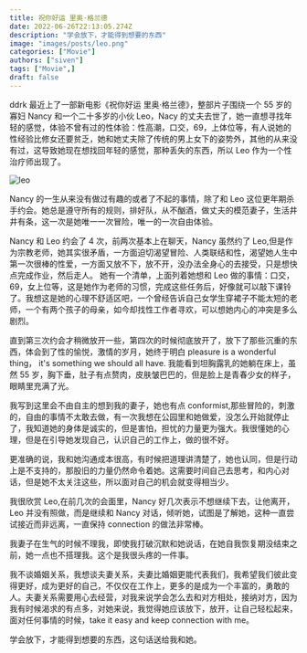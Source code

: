 ```yaml
---
title: 祝你好运 里奥·格兰德
date: 2022-06-26T22:13:05.274Z
description: "学会放下，才能得到想要的东西"
image: "images/posts/leo.png"
categories: ["Movie"]
authors: ["siven"]
tags: ["Movie",]
draft: false
---
```


ddrk 最近上了一部新电影《祝你好运 里奥·格兰德》，整部片子围绕一个 55 岁的寡妇 Nancy 和一个二十多岁的小伙 Leo，Nacy 的丈夫去世了，她一直想寻找年轻的感觉，体验不曾有过的性体验：性高潮，口交，69，上体位等，有人说她的性经验比修女还要贫乏，她和她丈夫除了传统的男上女下的姿势外，其他的从来没有过，这导致她现在想找回年轻的感觉，那种丢失的东西，所以 Leo 作为一个性治疗师出现了。

![leo](/nun-boy/images/posts/leo.png)

Nancy 的一生从来没有做过有趣的或者了不起的事情，除了和 Leo 这位更年期杀手约会。她总是遵守所有的规则，排好队，从不酗酒，做丈夫的模范妻子，生活井井有条，这一次是她唯一一次冒险，唯一的一次自由体验。

Nancy 和 Leo 约会了 4 次，前两次基本上在聊天，Nancy 虽然约了 Leo,但是作为宗教老师，她其实很矛盾，一方面迫切渴望冒险、人类联结和性，渴望她人生中第一次很棒的性爱，一方面又放不下，放不开，没办法全身心的去接受，只是想快点完成作业，然后走人。 她有一个清单，上面列着她想和 Leo 做的事情：口交，69，女上位等，这是她作为老师的习惯，完成这些任务后，好像就可以敲下课铃了。我想这是她的心理不舒适区吧，一个曾经告诉自己女学生穿裙子不能太短的老师，一个有两个孩子的母亲，如今却找性工作者寻欢，可以想她内心的冲突是多么剧烈。

直到第三次约会才稍微放开一些，第四次的时候彻底放开了，放下了那些沉重的东西，体会到了性的愉悦，激情的岁月，她终于明白 pleasure is a wonderful thing， it's something we should all have. 我能看到坦胸露乳的她躺在床上，虽然 55 岁，胸下垂，肚子有点赘肉，皮肤皱巴巴的，但是脸上是青春少女的样子，眼睛里充满了光。

我写到这里会不由自主的想到我的妻子，她也有点 conformist,那些冒险的，刺激的，自由的事情不太敢去做，有一次我想在公园里和她做爱，没怎么开始就停止了，我知道她的身体是诚实的，但是害怕，担忧的力量更为强大。我很懂她的心理，但是在引导她发现自己，认识自己的工作上，做的很不好。

更准确的说，我和她沟通成本很高，有时候把道理讲清楚了，她也认同，但是行动上是不支持的，那股旧的力量仍然命令着她。这需要时间自己去思考，和内心对话，但是她不太关注这些，所以面对自己的机会就变得相当少。

我很欣赏 Leo,在前几次的会面里，Nancy 好几次表示不想继续下去，让他离开，Leo 并没有照做，而是继续和 Nancy 对话，倾听她，试图是了解她，这种一直尝试接近而非远离，一直保持 connection 的做法非常棒。

我妻子在生气的时候不理我，即使我打破沉默和她说话，在她自我恢复期没结束之前，她一点也不搭理我。这个是我很头疼的一件事。

我不谈婚姻关系，我想谈夫妻关系，夫妻比婚姻更能代表我们，我希望我们彼此变得更好，成为更好的自己，不仅仅在工作上，更多的是成为一个丰富的，勇敢的人。夫妻关系需要用心去经营，对我来说学会怎么去和对方相处，接纳对方，因为我有时候渴求的有点多，对她来说，我觉得她应该放下，放开，让自己轻松起来，面对任何事情的时候，take it easy and keep connection with me。

学会放下，才能得到想要的东西，这句话送给我和她。
